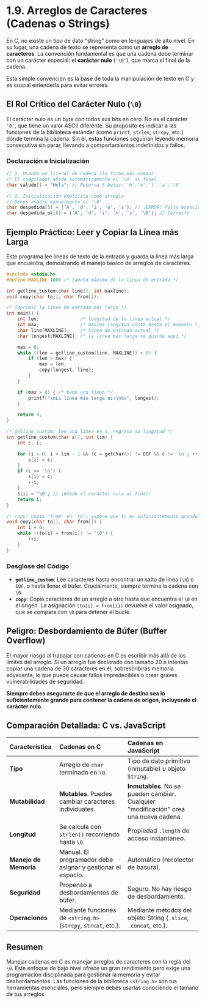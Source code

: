 # 1.9. Arreglos de Caracteres (Cadenas o Strings)

En C, no existe un tipo de dato "string" como en lenguajes de alto nivel. En su lugar, una cadena de texto se representa como un **arreglo de caracteres**. La convención fundamental es que una cadena debe terminar con un carácter especial: el **carácter nulo** (`'\0'`), que marca el final de la cadena.

Esta simple convención es la base de toda la manipulación de texto en C y es crucial entenderla para evitar errores.

## El Rol Crítico del Carácter Nulo (`\0`)

El carácter nulo es un byte con todos sus bits en cero. No es el carácter `'0'`, que tiene un valor ASCII diferente. Su propósito es indicar a las funciones de la biblioteca estándar (como `printf`, `strlen`, `strcpy`, etc.) dónde termina la cadena. Sin él, estas funciones seguirían leyendo memoria consecutiva sin parar, llevando a comportamientos indefinidos y fallos.

### Declaración e Inicialización

```c
// 1. Usando un literal de cadena (la forma más común)
// El compilador añade automáticamente el '\0' al final.
char saludo[] = "Hola"; // Reserva 5 bytes: 'H','o','l','a','\0'

// 2. Inicialización explícita como arreglo
// Debes añadir manualmente el '\0'.
char despedida[5] = {'A', 'd', 'i', 'o', 's'}; // ¡ERROR! Falta espacio para '\0'
char despedida_ok[6] = {'A', 'd', 'i', 'o', 's', '\0'}; // Correcto
```

## Ejemplo Práctico: Leer y Copiar la Línea más Larga

Este programa lee líneas de texto de la entrada y guarda la línea más larga que encuentra, demostrando el manejo básico de arreglos de caracteres.

```c
#include <stdio.h>
#define MAXLINE 1000 /* tamaño máximo de la línea de entrada */

int getline_custom(char line[], int maxline);
void copy(char to[], char from[]);

/* Imprimir la línea de entrada más larga */
int main() {
    int len;               /* longitud de la línea actual */
    int max;               /* máxima longitud vista hasta el momento */
    char line[MAXLINE];    /* línea de entrada actual */
    char longest[MAXLINE]; /* la línea más larga se guarda aquí */

    max = 0;
    while ((len = getline_custom(line, MAXLINE)) > 0) {
        if (len > max) {
            max = len;
            copy(longest, line);
        }
    }

    if (max > 0) { /* hubo una línea */
        printf("\nLa línea más larga es:\n%s", longest);
    }

    return 0;
}

/* getline_custom: lee una línea en s, regresa su longitud */
int getline_custom(char s[], int lim) {
    int c, i;

    for (i = 0; i < lim - 1 && (c = getchar()) != EOF && c != '\n'; ++i) {
        s[i] = c;
    }
    if (c == '\n') {
        s[i] = c;
        ++i;
    }
    s[i] = '\0'; // ¡Añade el carácter nulo al final!
    return i;
}

/* copy: copia 'from' en 'to'; supone que to es suficientemente grande */
void copy(char to[], char from[]) {
    int i = 0;
    while ((to[i] = from[i]) != '\0') {
        ++i;
    }
}
```

### Desglose del Código

- **`getline_custom`**: Lee caracteres hasta encontrar un salto de línea (`\n`) o `EOF`, o hasta llenar el búfer. Crucialmente, siempre termina la cadena con `\0`.
- **`copy`**: Copia caracteres de un arreglo a otro hasta que encuentra el `\0` en el origen. La asignación `(to[i] = from[i])` devuelve el valor asignado, que se compara con `\0` para detener el bucle.

## Peligro: Desbordamiento de Búfer (Buffer Overflow)

El mayor riesgo al trabajar con cadenas en C es escribir más allá de los límites del arreglo. Si un arreglo fue declarado con tamaño 20 e intentas copiar una cadena de 30 caracteres en él, sobrescribirás memoria adyacente, lo que puede causar fallos impredecibles o crear graves vulnerabilidades de seguridad.

**Siempre debes asegurarte de que el arreglo de destino sea lo suficientemente grande para contener la cadena de origen, incluyendo el carácter nulo.**

## Comparación Detallada: C vs. JavaScript

| Característica        | Cadenas en C                                                   | Cadenas en JavaScript                                                                 |
| :-------------------- | :------------------------------------------------------------- | :------------------------------------------------------------------------------------ |
| **Tipo**              | Arreglo de `char` terminado en `\0`.                           | Tipo de dato primitivo (inmutable) u objeto `String`.                                 |
| **Mutabilidad**       | **Mutables**. Puedes cambiar caracteres individuales.          | **Inmutables**. No se pueden cambiar. Cualquier "modificación" crea una nueva cadena. |
| **Longitud**          | Se calcula con `strlen()` recorriendo hasta `\0`.              | Propiedad `.length` de acceso instantáneo.                                            |
| **Manejo de Memoria** | Manual. El programador debe asignar y gestionar el espacio.    | Automático (recolector de basura).                                                    |
| **Seguridad**         | Propenso a desbordamientos de búfer.                           | Seguro. No hay riesgo de desbordamiento.                                              |
| **Operaciones**       | Mediante funciones de `<string.h>` (`strcpy`, `strcat`, etc.). | Mediante métodos del objeto String (`.slice`, `.concat`, etc.).                       |

## Resumen

Manejar cadenas en C es manejar arreglos de caracteres con la regla del `\0`. Este enfoque de bajo nivel ofrece un gran rendimiento pero exige una programación disciplinada para gestionar la memoria y evitar desbordamientos. Las funciones de la biblioteca `<string.h>` son tus herramientas esenciales, pero siempre debes usarlas conociendo el tamaño de tus arreglos.
